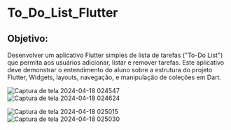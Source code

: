 # To_Do_List_Flutter

## Objetivo:
Desenvolver um aplicativo Flutter simples de lista de tarefas ("To-Do List") que permita aos
usuários adicionar, listar e remover tarefas. Este aplicativo deve demonstrar o entendimento
do aluno sobre a estrutura do projeto Flutter, Widgets, layouts, navegação, e manipulação
de coleções em Dart.

![Captura de tela 2024-04-18 024547](https://github.com/SergioSouz2/To_Do_List_Flutter/assets/123169013/0df82c13-2a8d-49a7-9159-54db1303c4fb)
![Captura de tela 2024-04-18 024624](https://github.com/SergioSouz2/To_Do_List_Flutter/assets/123169013/9a3d5991-88a1-4c90-905c-724a09be8906)

![Captura de tela 2024-04-18 025015](https://github.com/SergioSouz2/To_Do_List_Flutter/assets/123169013/5abd9c8d-3280-44de-bdf7-8e521de618d0)
![Captura de tela 2024-04-18 025030](https://github.com/SergioSouz2/To_Do_List_Flutter/assets/123169013/6a4e4d64-7e61-472a-96f6-f796c4086c44)
